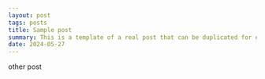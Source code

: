 ```yaml
---
layout: post
tags: posts
title: Sample post
summary: This is a template of a real post that can be duplicated for easy addition to the blog.
date: 2024-05-27
---
```


other post